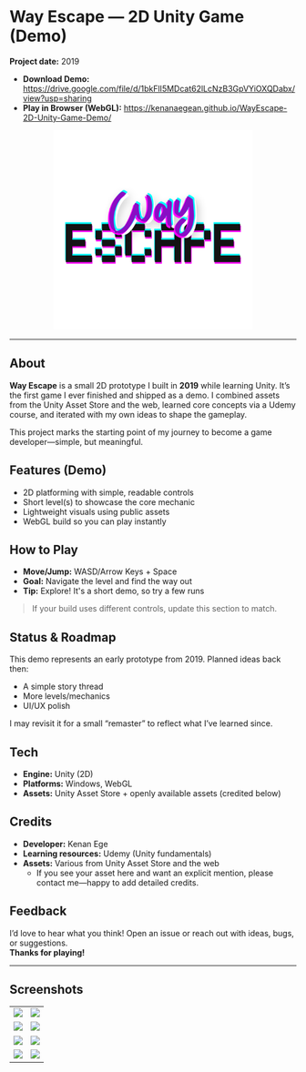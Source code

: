 # Way Escape — 2D Unity Game (Demo)

**Project date:** 2019 

- **Download Demo:** https://drive.google.com/file/d/1bkFlI5MDcat62lLcNzB3GpVYiOXQDabx/view?usp=sharing  
- **Play in Browser (WebGL):** https://kenanaegean.github.io/WayEscape-2D-Unity-Game-Demo/

<p align="center"> <img src="Way Escape/Assets/Images/1.png" width="350" title="hover text"></p>

---

## About

**Way Escape** is a small 2D prototype I built in **2019** while learning Unity. It’s the first game I ever finished and shipped as a demo. I combined assets from the Unity Asset Store and the web, learned core concepts via a Udemy course, and iterated with my own ideas to shape the gameplay.

This project marks the starting point of my journey to become a game developer—simple, but meaningful.

## Features (Demo)

- 2D platforming with simple, readable controls  
- Short level(s) to showcase the core mechanic  
- Lightweight visuals using public assets  
- WebGL build so you can play instantly

## How to Play

- **Move/Jump:** WASD/Arrow Keys + Space  
- **Goal:** Navigate the level and find the way out  
- **Tip:** Explore! It's a short demo, so try a few runs

> If your build uses different controls, update this section to match.

## Status & Roadmap

This demo represents an early prototype from 2019. Planned ideas back then:
- A simple story thread
- More levels/mechanics
- UI/UX polish

I may revisit it for a small “remaster” to reflect what I’ve learned since.

## Tech

- **Engine:** Unity (2D)  
- **Platforms:** Windows, WebGL  
- **Assets:** Unity Asset Store + openly available assets (credited below)

## Credits

- **Developer:** Kenan Ege  
- **Learning resources:** Udemy (Unity fundamentals)  
- **Assets:** Various from Unity Asset Store and the web  
  - If you see your asset here and want an explicit mention, please contact me—happy to add detailed credits.

## Feedback

I’d love to hear what you think! Open an issue or reach out with ideas, bugs, or suggestions.  
**Thanks for playing!**

---

## Screenshots

| | |
|:-:|:-:|
| ![](https://kenanegeweb.files.wordpress.com/2021/05/2021-05-10.png?w=1024) | ![](https://kenanegeweb.files.wordpress.com/2021/05/2021-05-10-4.png?w=1024) |
| ![](https://kenanegeweb.files.wordpress.com/2021/05/2021-05-10-1.png?w=1024) | ![](https://kenanegeweb.files.wordpress.com/2021/05/2021-05-10-8.png?w=1024) |
| ![](https://kenanegeweb.files.wordpress.com/2021/05/2021-05-10-6.png?w=1024) | ![](https://kenanegeweb.files.wordpress.com/2021/05/2021-05-10-7.png?w=1024) |
| ![](https://kenanegeweb.files.wordpress.com/2021/05/2021-05-10-9.png?w=1024) | ![](https://kenanegeweb.files.wordpress.com/2021/05/2021-05-10-10.png?w=1024) |
